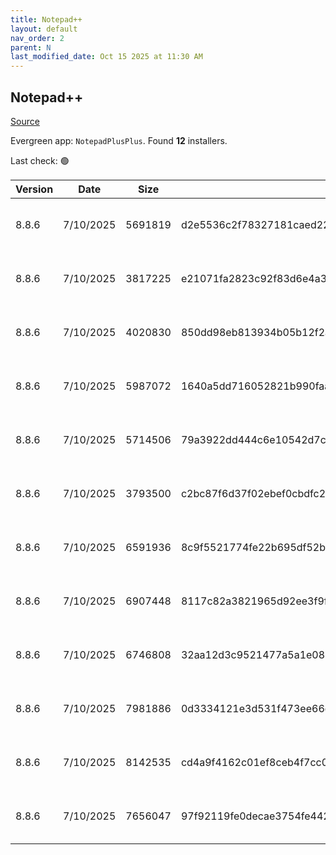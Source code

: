 ```yaml
---
title: Notepad++
layout: default
nav_order: 2
parent: N
last_modified_date: Oct 15 2025 at 11:30 AM
---
```


## Notepad++

[Source](https://notepad-plus-plus.org/)

Evergreen app: `NotepadPlusPlus`. Found **12** installers.

Last check: 🟢

| Version | Date      | Size    | Sha256                                                           | Architecture | InstallerType | Type | URI                                                                                                                                                                                                                                              |
| ------- | --------- | ------- | ---------------------------------------------------------------- | ------------ | ------------- | ---- | ------------------------------------------------------------------------------------------------------------------------------------------------------------------------------------------------------------------------------------------------ |
| 8.8.6   | 7/10/2025 | 5691819 | d2e5536c2f78327181caed22ee3cb4bbd4722f2b8b4e0576c1dbcc2fed4649b4 | ARM64        | Portable      | 7z   | [https://github.com/notepad-plus-plus/notepad-plus-plus/releases/download/v8.8.6/npp.8.8.6.portable.arm64.7z](https://github.com/notepad-plus-plus/notepad-plus-plus/releases/download/v8.8.6/npp.8.8.6.portable.arm64.7z)                       |
| 8.8.6   | 7/10/2025 | 3817225 | e21071fa2823c92f83d6e4a3cca164b47c3aa43213baa1accc17a460484e0aee | ARM64        | Minimal       | 7z   | [https://github.com/notepad-plus-plus/notepad-plus-plus/releases/download/v8.8.6/npp.8.8.6.portable.minimalist.arm64.7z](https://github.com/notepad-plus-plus/notepad-plus-plus/releases/download/v8.8.6/npp.8.8.6.portable.minimalist.arm64.7z) |
| 8.8.6   | 7/10/2025 | 4020830 | 850dd98eb813934b05b12f2a27e66c4776059f97175f36691c35624bfd58464c | x64          | Minimal       | 7z   | [https://github.com/notepad-plus-plus/notepad-plus-plus/releases/download/v8.8.6/npp.8.8.6.portable.minimalist.x64.7z](https://github.com/notepad-plus-plus/notepad-plus-plus/releases/download/v8.8.6/npp.8.8.6.portable.minimalist.x64.7z)     |
| 8.8.6   | 7/10/2025 | 5987072 | 1640a5dd716052821b990faaee1df720a4c6f982fda3860e792b341d5917c352 | x64          | Portable      | 7z   | [https://github.com/notepad-plus-plus/notepad-plus-plus/releases/download/v8.8.6/npp.8.8.6.portable.x64.7z](https://github.com/notepad-plus-plus/notepad-plus-plus/releases/download/v8.8.6/npp.8.8.6.portable.x64.7z)                           |
| 8.8.6   | 7/10/2025 | 5714506 | 79a3922dd444c6e10542d7cc42633baf51f8900f989d38df8661760ccbc9a2ab | x86          | Portable      | 7z   | [https://github.com/notepad-plus-plus/notepad-plus-plus/releases/download/v8.8.6/npp.8.8.6.portable.7z](https://github.com/notepad-plus-plus/notepad-plus-plus/releases/download/v8.8.6/npp.8.8.6.portable.7z)                                   |
| 8.8.6   | 7/10/2025 | 3793500 | c2bc87f6d37f02ebef0cbdfc2ebcd355ad1a3d14edebe795b4318897cf8751cc | x86          | Minimal       | 7z   | [https://github.com/notepad-plus-plus/notepad-plus-plus/releases/download/v8.8.6/npp.8.8.6.portable.minimalist.7z](https://github.com/notepad-plus-plus/notepad-plus-plus/releases/download/v8.8.6/npp.8.8.6.portable.minimalist.7z)             |
| 8.8.6   | 7/10/2025 | 6591936 | 8c9f5521774fe22b695df52b0d22c2dd06f5cdd68bad9f826058b038bf612f4c | ARM64        | Default       | exe  | [https://github.com/notepad-plus-plus/notepad-plus-plus/releases/download/v8.8.6/npp.8.8.6.Installer.arm64.exe](https://github.com/notepad-plus-plus/notepad-plus-plus/releases/download/v8.8.6/npp.8.8.6.Installer.arm64.exe)                   |
| 8.8.6   | 7/10/2025 | 6907448 | 8117c82a3821965d92ee3f9f3ae10efcd602bd4b6e52a2fe957d70aafe479744 | x64          | Default       | exe  | [https://github.com/notepad-plus-plus/notepad-plus-plus/releases/download/v8.8.6/npp.8.8.6.Installer.x64.exe](https://github.com/notepad-plus-plus/notepad-plus-plus/releases/download/v8.8.6/npp.8.8.6.Installer.x64.exe)                       |
| 8.8.6   | 7/10/2025 | 6746808 | 32aa12d3c9521477a5a1e086e400ec0f77f8a97a8190806a0f1953688b883cfb | x86          | Default       | exe  | [https://github.com/notepad-plus-plus/notepad-plus-plus/releases/download/v8.8.6/npp.8.8.6.Installer.exe](https://github.com/notepad-plus-plus/notepad-plus-plus/releases/download/v8.8.6/npp.8.8.6.Installer.exe)                               |
| 8.8.6   | 7/10/2025 | 7981886 | 0d3334121e3d531f473ee66eff759e6be5851a91e269650b1fe4fc21665a70a1 | ARM64        | Portable      | zip  | [https://github.com/notepad-plus-plus/notepad-plus-plus/releases/download/v8.8.6/npp.8.8.6.portable.arm64.zip](https://github.com/notepad-plus-plus/notepad-plus-plus/releases/download/v8.8.6/npp.8.8.6.portable.arm64.zip)                     |
| 8.8.6   | 7/10/2025 | 8142535 | cd4a9f4162c01ef8ceb4f7cc0405d427657f87f6115eab2e1186c6f7d27e3a33 | x64          | Portable      | zip  | [https://github.com/notepad-plus-plus/notepad-plus-plus/releases/download/v8.8.6/npp.8.8.6.portable.x64.zip](https://github.com/notepad-plus-plus/notepad-plus-plus/releases/download/v8.8.6/npp.8.8.6.portable.x64.zip)                         |
| 8.8.6   | 7/10/2025 | 7656047 | 97f92119fe0decae3754fe442f296f51205909e37c4677ee2458d31e35dbbd38 | x86          | Portable      | zip  | [https://github.com/notepad-plus-plus/notepad-plus-plus/releases/download/v8.8.6/npp.8.8.6.portable.zip](https://github.com/notepad-plus-plus/notepad-plus-plus/releases/download/v8.8.6/npp.8.8.6.portable.zip)                                 |

